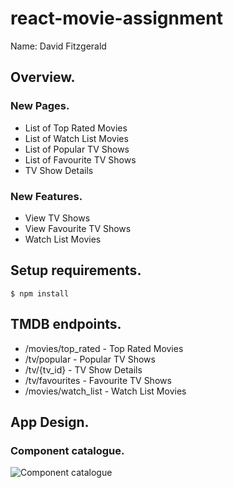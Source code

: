 # react-movie-assignment

Name: David Fitzgerald

## Overview.

### New Pages.

+ List of Top Rated Movies
+ List of Watch List Movies
+ List of Popular TV Shows
+ List of Favourite TV Shows
+ TV Show Details 


### New Features.

+ View TV Shows
+ View Favourite TV Shows
+ Watch List Movies 

## Setup requirements.

```
$ npm install
```

## TMDB endpoints.

+ /movies/top_rated - Top Rated Movies
+ /tv/popular - Popular TV Shows
+ /tv/{tv_id} - TV Show Details
+ /tv/favourites - Favourite TV Shows
+ /movies/watch_list - Watch List Movies

## App Design.

### Component catalogue.

![Component catalogue](https://github.com/davidfitzgerald20094338/react-movie-assignment/assets/74902396/9e89370c-b773-43bd-9075-a563a87a75f9)


